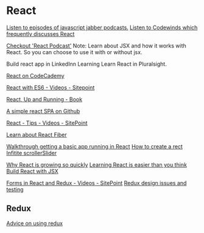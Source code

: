 # React

[Listen to episodes of javascript jabber podcasts.](https://devchat.tv/js-jabber)
[Listen to Codewinds which frequently discusses React](http://codewinds.com/)

[Checkout 'React Podcast'](https://player.fm/series/react-podcast)
Note: Learn about JSX and how it works with React.  So you can choose to use it with or without jsx.

Build react app in LinkedInn Learning
Learn React in Pluralsight.

[React on CodeCademy](https://www.codecademy.com/learn/react-101)

[React with ES6 - Videos - Sitepoint](https://www.sitepoint.com/premium/courses/react-the-es6-way-2914)

[React, Up and Running - Book](https://www.dropbox.com/s/vkvw1s4aoevhy73/React%2C%20%20Up%20%26%20Running%20-%20Stoyan%20Stefanov%2C%20O%27Reilly.pdf?dl=0)

[A simple react SPA on Github](https://github.com/capitan-jack/how-to)

[React - Tips - Videos - SitePoint](https://www.sitepoint.com/premium/courses/react-tips-2959)

[Learn about React Fiber](https://hackernoon.com/top-resources-to-explore-react-fiber-9a2b19114520)

[Walkthrough getting a basic app running in React](https://codeburst.io/building-your-first-react-app-c1f6eb814205)
[How to create a rect Infitite scrollerSlider](https://medium.com/netscape/a-react-infinite-scroll-slider-c0643fa9e5eb)

[Why React is growing so quickly](https://medium.freecodecamp.org/yes-react-is-taking-over-front-end-development-the-question-is-why-40837af8ab76)
[Learning React is easier than you think](https://edgecoders.com/learning-react-js-is-easier-than-you-think-fbd6dc4d935a)
[Build React with JSX](http://buildwithreact.com/tutorial/jsx)

[Forms in React and Redux - Videos - SitePoint](https://www.sitepoint.com/premium/courses/forms-with-react-and-redux-2935/lesson/1/step/1)
[Redux design issues and testing](https://www.sitepoint.com/premium/courses/redux-design-issues-and-testing-2962/lesson/1/step/1)

## Redux

[Advice on using redux](https://medium.com/javascript-scene/10-tips-for-better-redux-architecture-69250425af44)
